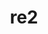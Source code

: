 ---
title: "re2"
layout: cache
categories: [package, develop]
meta: {"versions": ["2021-06-01"], "compilers": ["apple-clang@=14.0.0", "apple-clang@=14.0.3", "gcc@=11.3.0", "gcc@=7.3.1"], "oss": ["amzn2", "ubuntu22.04", "ventura"], "platforms": ["darwin", "linux"], "targets": ["aarch64", "ivybridge", "x86_64_v3"], "stacks": ["ml-darwin-aarch64-mps", "ml-linux-x86_64-cpu", "ml-linux-x86_64-cuda", "ml-linux-x86_64-rocm", "root"], "num_specs": 17, "num_specs_by_stack": {"root": 17, "ml-darwin-aarch64-mps": 4, "ml-linux-x86_64-cuda": 6, "ml-linux-x86_64-cpu": 6, "ml-linux-x86_64-rocm": 6}}
spec_details: [{"hash": "xlkmubrhxwj2v4a35m2d47fecqobupnc", "compiler": "apple-clang@=14.0.0", "versions": ["2021-06-01"], "os": "ventura", "platform": "darwin", "target": "aarch64", "variants": ["build_system=cmake", "build_type=Release", "generator=make", "~ipo", "+pic", "+shared"], "stacks": ["root", "ml-darwin-aarch64-mps"], "size": "-", "tarball": "https://binaries.spack.io/develop/build_cache/darwin-ventura-aarch64/apple-clang-14.0.0/re2-2021-06-01/darwin-ventura-aarch64-apple-clang-14.0.0-re2-2021-06-01-xlkmubrhxwj2v4a35m2d47fecqobupnc.spack"}, {"hash": "xtb3wabww53ntg7ahlmzu5oxcbfw53m2", "compiler": "apple-clang@=14.0.0", "versions": ["2021-06-01"], "os": "ventura", "platform": "darwin", "target": "aarch64", "variants": ["build_system=cmake", "build_type=Release", "generator=make", "~ipo", "+pic", "+shared"], "stacks": ["root", "ml-darwin-aarch64-mps"], "size": "-", "tarball": "https://binaries.spack.io/develop/build_cache/darwin-ventura-aarch64/apple-clang-14.0.0/re2-2021-06-01/darwin-ventura-aarch64-apple-clang-14.0.0-re2-2021-06-01-xtb3wabww53ntg7ahlmzu5oxcbfw53m2.spack"}, {"hash": "vuhe5ynvxzllf5h4agz2elw6uhuvhx2h", "compiler": "apple-clang@=14.0.0", "versions": ["2021-06-01"], "os": "ventura", "platform": "darwin", "target": "aarch64", "variants": ["build_system=cmake", "build_type=Release", "generator=make", "~ipo", "+pic", "+shared"], "stacks": ["root", "ml-darwin-aarch64-mps"], "size": "-", "tarball": "https://binaries.spack.io/develop/build_cache/darwin-ventura-aarch64/apple-clang-14.0.0/re2-2021-06-01/darwin-ventura-aarch64-apple-clang-14.0.0-re2-2021-06-01-vuhe5ynvxzllf5h4agz2elw6uhuvhx2h.spack"}, {"hash": "nhfan4begsu5efed6cqufqcz4qj5land", "compiler": "apple-clang@=14.0.3", "versions": ["2021-06-01"], "os": "ventura", "platform": "darwin", "target": "aarch64", "variants": ["build_system=cmake", "build_type=Release", "generator=make", "~ipo", "+pic", "+shared"], "stacks": ["root", "ml-darwin-aarch64-mps"], "size": "-", "tarball": "https://binaries.spack.io/develop/build_cache/darwin-ventura-aarch64/apple-clang-14.0.3/re2-2021-06-01/darwin-ventura-aarch64-apple-clang-14.0.3-re2-2021-06-01-nhfan4begsu5efed6cqufqcz4qj5land.spack"}, {"hash": "lrumlmuf2gvpcqikzcok3fqpx4moeja5", "compiler": "gcc@=7.3.1", "versions": ["2021-06-01"], "os": "amzn2", "platform": "linux", "target": "ivybridge", "variants": ["build_system=cmake", "build_type=RelWithDebInfo", "~ipo", "+pic", "+shared"], "stacks": ["root"], "size": "-", "tarball": "https://binaries.spack.io/develop/build_cache/linux-amzn2-ivybridge/gcc-7.3.1/re2-2021-06-01/linux-amzn2-ivybridge-gcc-7.3.1-re2-2021-06-01-lrumlmuf2gvpcqikzcok3fqpx4moeja5.spack"}, {"hash": "jhqflpkgo7wzkvzsu7vxeaghuj4z2l7j", "compiler": "gcc@=7.3.1", "versions": ["2021-06-01"], "os": "amzn2", "platform": "linux", "target": "ivybridge", "variants": ["build_system=cmake", "build_type=RelWithDebInfo", "~ipo", "+pic", "+shared"], "stacks": ["root"], "size": "-", "tarball": "https://binaries.spack.io/develop/build_cache/linux-amzn2-ivybridge/gcc-7.3.1/re2-2021-06-01/linux-amzn2-ivybridge-gcc-7.3.1-re2-2021-06-01-jhqflpkgo7wzkvzsu7vxeaghuj4z2l7j.spack"}, {"hash": "j5bp4oetgwjj6hr4phm2hcfldrlrrvif", "compiler": "gcc@=7.3.1", "versions": ["2021-06-01"], "os": "amzn2", "platform": "linux", "target": "x86_64_v3", "variants": ["build_system=cmake", "build_type=RelWithDebInfo", "~ipo", "+pic", "+shared"], "stacks": ["root"], "size": "-", "tarball": "https://binaries.spack.io/develop/build_cache/linux-amzn2-x86_64_v3/gcc-7.3.1/re2-2021-06-01/linux-amzn2-x86_64_v3-gcc-7.3.1-re2-2021-06-01-j5bp4oetgwjj6hr4phm2hcfldrlrrvif.spack"}, {"hash": "mzww565qcwxnmsxcsjr7pr67xbnvlyux", "compiler": "gcc@=7.3.1", "versions": ["2021-06-01"], "os": "amzn2", "platform": "linux", "target": "x86_64_v3", "variants": ["build_system=cmake", "build_type=RelWithDebInfo", "~ipo", "+pic", "+shared"], "stacks": ["root"], "size": "-", "tarball": "https://binaries.spack.io/develop/build_cache/linux-amzn2-x86_64_v3/gcc-7.3.1/re2-2021-06-01/linux-amzn2-x86_64_v3-gcc-7.3.1-re2-2021-06-01-mzww565qcwxnmsxcsjr7pr67xbnvlyux.spack"}, {"hash": "dhm223lyqiqnmhpcgd42sulz7q2keq5h", "compiler": "gcc@=7.3.1", "versions": ["2021-06-01"], "os": "amzn2", "platform": "linux", "target": "x86_64_v3", "variants": ["build_system=cmake", "build_type=RelWithDebInfo", "~ipo", "+pic", "+shared"], "stacks": ["root"], "size": "-", "tarball": "https://binaries.spack.io/develop/build_cache/linux-amzn2-x86_64_v3/gcc-7.3.1/re2-2021-06-01/linux-amzn2-x86_64_v3-gcc-7.3.1-re2-2021-06-01-dhm223lyqiqnmhpcgd42sulz7q2keq5h.spack"}, {"hash": "hchmz3zxvgatrzjvtkyvx5eiukzh4i54", "compiler": "gcc@=7.3.1", "versions": ["2021-06-01"], "os": "amzn2", "platform": "linux", "target": "x86_64_v3", "variants": ["build_type=RelWithDebInfo", "~ipo", "+pic", "+shared"], "stacks": ["root"], "size": "-", "tarball": "https://binaries.spack.io/develop/build_cache/linux-amzn2-x86_64_v3/gcc-7.3.1/re2-2021-06-01/linux-amzn2-x86_64_v3-gcc-7.3.1-re2-2021-06-01-hchmz3zxvgatrzjvtkyvx5eiukzh4i54.spack"}, {"hash": "uzxv2wjvkeikrrh3jezkfscscdeeanwb", "compiler": "gcc@=7.3.1", "versions": ["2021-06-01"], "os": "amzn2", "platform": "linux", "target": "x86_64_v3", "variants": ["build_type=RelWithDebInfo", "~ipo", "+pic", "+shared"], "stacks": ["root"], "size": "-", "tarball": "https://binaries.spack.io/develop/build_cache/linux-amzn2-x86_64_v3/gcc-7.3.1/re2-2021-06-01/linux-amzn2-x86_64_v3-gcc-7.3.1-re2-2021-06-01-uzxv2wjvkeikrrh3jezkfscscdeeanwb.spack"}, {"hash": "j7wia7wc4qmd6rr3s7xoysjlmfmapalq", "compiler": "gcc@=7.3.1", "versions": ["2021-06-01"], "os": "amzn2", "platform": "linux", "target": "x86_64_v3", "variants": ["build_system=cmake", "build_type=RelWithDebInfo", "generator=make", "~ipo", "+pic", "+shared"], "stacks": ["ml-linux-x86_64-cuda", "ml-linux-x86_64-cpu", "root", "ml-linux-x86_64-rocm"], "size": "-", "tarball": "https://binaries.spack.io/develop/build_cache/linux-amzn2-x86_64_v3/gcc-7.3.1/re2-2021-06-01/linux-amzn2-x86_64_v3-gcc-7.3.1-re2-2021-06-01-j7wia7wc4qmd6rr3s7xoysjlmfmapalq.spack"}, {"hash": "hzzpudfqxxaxrcm5t4t2u7wb6micrg6h", "compiler": "gcc@=11.3.0", "versions": ["2021-06-01"], "os": "ubuntu22.04", "platform": "linux", "target": "x86_64_v3", "variants": ["build_system=cmake", "build_type=RelWithDebInfo", "generator=make", "~ipo", "+pic", "+shared"], "stacks": ["ml-linux-x86_64-cuda", "ml-linux-x86_64-cpu", "root", "ml-linux-x86_64-rocm"], "size": "-", "tarball": "https://binaries.spack.io/develop/build_cache/linux-ubuntu22.04-x86_64_v3/gcc-11.3.0/re2-2021-06-01/linux-ubuntu22.04-x86_64_v3-gcc-11.3.0-re2-2021-06-01-hzzpudfqxxaxrcm5t4t2u7wb6micrg6h.spack"}, {"hash": "lghf652llmusweq7udm2wzpihdmcsnf2", "compiler": "gcc@=11.3.0", "versions": ["2021-06-01"], "os": "ubuntu22.04", "platform": "linux", "target": "x86_64_v3", "variants": ["build_system=cmake", "build_type=Release", "generator=make", "~ipo", "+pic", "+shared"], "stacks": ["ml-linux-x86_64-cuda", "ml-linux-x86_64-cpu", "root", "ml-linux-x86_64-rocm"], "size": "-", "tarball": "https://binaries.spack.io/develop/build_cache/linux-ubuntu22.04-x86_64_v3/gcc-11.3.0/re2-2021-06-01/linux-ubuntu22.04-x86_64_v3-gcc-11.3.0-re2-2021-06-01-lghf652llmusweq7udm2wzpihdmcsnf2.spack"}, {"hash": "lvjx7ayihgjfqmepyti3di3ynzhtgehj", "compiler": "gcc@=11.3.0", "versions": ["2021-06-01"], "os": "ubuntu22.04", "platform": "linux", "target": "x86_64_v3", "variants": ["build_system=cmake", "build_type=Release", "generator=make", "~ipo", "+pic", "+shared"], "stacks": ["ml-linux-x86_64-cuda", "ml-linux-x86_64-cpu", "root", "ml-linux-x86_64-rocm"], "size": "-", "tarball": "https://binaries.spack.io/develop/build_cache/linux-ubuntu22.04-x86_64_v3/gcc-11.3.0/re2-2021-06-01/linux-ubuntu22.04-x86_64_v3-gcc-11.3.0-re2-2021-06-01-lvjx7ayihgjfqmepyti3di3ynzhtgehj.spack"}, {"hash": "d7efobleehrpocc4h5upzwokmqmllltc", "compiler": "gcc@=11.3.0", "versions": ["2021-06-01"], "os": "ubuntu22.04", "platform": "linux", "target": "x86_64_v3", "variants": ["build_system=cmake", "build_type=Release", "generator=make", "~ipo", "+pic", "+shared"], "stacks": ["ml-linux-x86_64-cuda", "ml-linux-x86_64-cpu", "root", "ml-linux-x86_64-rocm"], "size": "-", "tarball": "https://binaries.spack.io/develop/build_cache/linux-ubuntu22.04-x86_64_v3/gcc-11.3.0/re2-2021-06-01/linux-ubuntu22.04-x86_64_v3-gcc-11.3.0-re2-2021-06-01-d7efobleehrpocc4h5upzwokmqmllltc.spack"}, {"hash": "xdzntpdyifel63xdnvuvelndpon6et4s", "compiler": "gcc@=11.3.0", "versions": ["2021-06-01"], "os": "ubuntu22.04", "platform": "linux", "target": "x86_64_v3", "variants": ["build_system=cmake", "build_type=Release", "generator=make", "~ipo", "+pic", "+shared"], "stacks": ["ml-linux-x86_64-cuda", "ml-linux-x86_64-cpu", "root", "ml-linux-x86_64-rocm"], "size": "-", "tarball": "https://binaries.spack.io/develop/build_cache/linux-ubuntu22.04-x86_64_v3/gcc-11.3.0/re2-2021-06-01/linux-ubuntu22.04-x86_64_v3-gcc-11.3.0-re2-2021-06-01-xdzntpdyifel63xdnvuvelndpon6et4s.spack"}]
---
